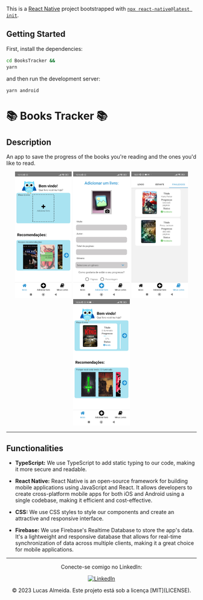This is a [React Native](https://reactnative.dev/) project bootstrapped with [`npx react-native@latest init`](https://reactnative.dev/docs/environment-setup).

## Getting Started

First, install the dependencies:

```bash
cd BooksTracker &&
yarn
```

and then run the development server:

```bash
yarn android
```

# 📚 Books Tracker 📚


## Description

An app to save the progress of the books you're reading and the ones you'd like to read.


<p align="center">
  <a rel="noopener" target="_blank"><img width="150" src="./BooksTracker/src/assets/images/home.jpg" alt="home"></a>
   <a rel="noopener" target="_blank"><img width="150" src="./BooksTracker/src/assets/images/addBook.jpg" alt="hero"></a>
    <a rel="noopener" target="_blank"><img width="150" src="./BooksTracker/src/assets/images/finished.jpg" alt="comic"></a>
    <a rel="noopener" target="_blank"><img width="150" src="./BooksTracker/src/assets/images/books.jpg" alt="payment"></a>
</p>

---
## Functionalities

- **TypeScript:** We use TypeScript to add static typing to our code, making it more secure and readable.

- **React Native:** React Native is an open-source framework for building mobile applications using JavaScript and React. It allows developers to create cross-platform mobile apps for both iOS and Android using a single codebase, making it efficient and cost-effective.

- **CSS:** We use CSS styles to style our components and create an attractive and responsive interface.

- **Firebase:** We use Firebase's Realtime Database to store the app's data. It's a lightweight and responsive database that allows for real-time synchronization of data across multiple clients, making it a great choice for mobile applications.


---
<p align="center">
  Conecte-se comigo no LinkedIn:
</p>
<p align="center">
  <a href="https://www.linkedin.com/in/lucas-almeida-5280b9206/" target="_blank">
    <img src="https://img.shields.io/badge/LinkedIn-0077B5?style=for-the-badge&logo=linkedin&logoColor=white" alt="LinkedIn">
  </a>
</p>
<p align="center">
  &copy; 2023 Lucas Almeida. Este projeto está sob a licença [MIT](LICENSE).
</p>

